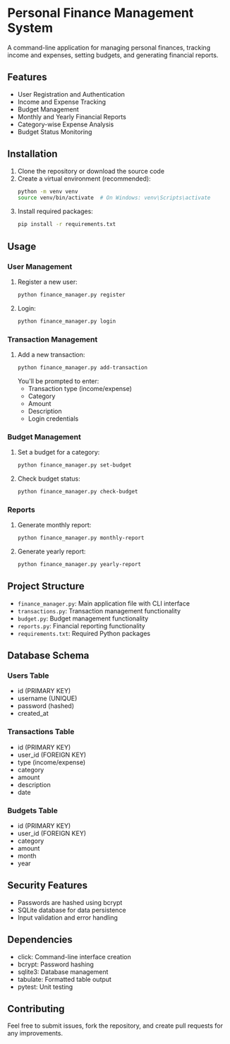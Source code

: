# Personal Finance Management System

A command-line application for managing personal finances, tracking income and expenses, setting budgets, and generating financial reports.

## Features

- User Registration and Authentication
- Income and Expense Tracking
- Budget Management
- Monthly and Yearly Financial Reports
- Category-wise Expense Analysis
- Budget Status Monitoring

## Installation

1. Clone the repository or download the source code
2. Create a virtual environment (recommended):
   ```bash
   python -m venv venv
   source venv/bin/activate  # On Windows: venv\Scripts\activate
   ```
3. Install required packages:
   ```bash
   pip install -r requirements.txt
   ```

## Usage

### User Management

1. Register a new user:
   ```bash
   python finance_manager.py register
   ```

2. Login:
   ```bash
   python finance_manager.py login
   ```

### Transaction Management

1. Add a new transaction:
   ```bash
   python finance_manager.py add-transaction
   ```
   You'll be prompted to enter:
   - Transaction type (income/expense)
   - Category
   - Amount
   - Description
   - Login credentials

### Budget Management

1. Set a budget for a category:
   ```bash
   python finance_manager.py set-budget
   ```

2. Check budget status:
   ```bash
   python finance_manager.py check-budget
   ```

### Reports

1. Generate monthly report:
   ```bash
   python finance_manager.py monthly-report
   ```

2. Generate yearly report:
   ```bash
   python finance_manager.py yearly-report
   ```

## Project Structure

- `finance_manager.py`: Main application file with CLI interface
- `transactions.py`: Transaction management functionality
- `budget.py`: Budget management functionality
- `reports.py`: Financial reporting functionality
- `requirements.txt`: Required Python packages

## Database Schema

### Users Table
- id (PRIMARY KEY)
- username (UNIQUE)
- password (hashed)
- created_at

### Transactions Table
- id (PRIMARY KEY)
- user_id (FOREIGN KEY)
- type (income/expense)
- category
- amount
- description
- date

### Budgets Table
- id (PRIMARY KEY)
- user_id (FOREIGN KEY)
- category
- amount
- month
- year

## Security Features

- Passwords are hashed using bcrypt
- SQLite database for data persistence
- Input validation and error handling

## Dependencies

- click: Command-line interface creation
- bcrypt: Password hashing
- sqlite3: Database management
- tabulate: Formatted table output
- pytest: Unit testing

## Contributing

Feel free to submit issues, fork the repository, and create pull requests for any improvements.